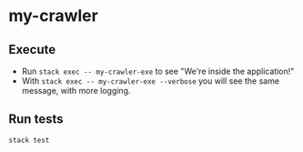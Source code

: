 # my-crawler

## Execute

* Run `stack exec -- my-crawler-exe` to see "We're inside the application!"
* With `stack exec -- my-crawler-exe --verbose` you will see the same message, with more logging.

## Run tests

`stack test`
